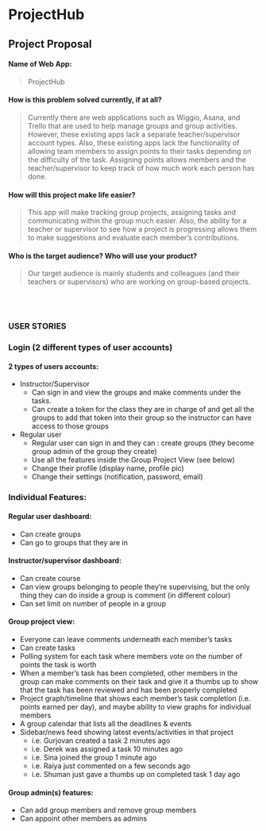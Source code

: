 # ProjectHub

## Project Proposal 

#### Name of Web App: 
> ProjectHub

#### How is this problem solved currently, if at all?

> Currently there are web applications such as Wiggio, Asana, and Trello that are used to help manage groups and group activities. However, these existing apps lack a separate teacher/supervisor account types. Also, these existing apps lack the functionality of allowing team members to assign points to their tasks depending on the difficulty of the task. Assigning points allows members and the teacher/supervisor to keep track of how much work each person has done.

#### How will this project make life easier?

> This app will make tracking group projects, assigning tasks and communicating within the group much easier. Also, the ability for a teacher or supervisor to see how a project is progressing allows them to make suggestions and evaluate each member’s contributions. 

#### Who is the target audience? Who will use your product?
	
> Our target audience is mainly students and colleagues (and their teachers or supervisors) who are working on group-based projects.

<br/> <br/>
### USER STORIES

### Login (2 different types of user accounts)
#### 2 types of users accounts:
* Instructor/Supervisor
  * Can sign in and view the groups and make comments under the tasks.
  * Can create a token for the class they are in charge of and get all the groups to add that token into their group so the instructor can have access to those groups
* Regular user
  * Regular user can sign in and they can :
create groups (they become group admin of the group they create)
  * Use all the features inside the Group Project View (see below)
  * Change their profile (display name, profile pic)
  * Change their settings (notification, password, email)


### Individual Features:

#### Regular user dashboard: 
* Can create groups
* Can go to groups that they are in

#### Instructor/supervisor dashboard:
* Can create course 
* Can view groups belonging to people they’re supervising, but the only thing they can do inside a group is comment (in different colour)
* Can set limit on number of people in a group 

#### Group project view: 
* Everyone can leave comments underneath each member’s tasks 
* Can create tasks
* Polling system for each task where members vote on the number of points the task is worth
* When a member’s task has been completed, other members in the group can make comments on their task and give it a thumbs up to show that the task has been reviewed and has been properly completed
* Project graph/timeline that shows each member’s task completion (i.e. points earned per day), and maybe ability to view graphs for individual members
* A group calendar that lists all the deadlines & events 
* Sidebar/news feed showing latest events/activities in that project
  * i.e. Gurjovan created a task <Task Name> 2 minutes ago 
  * i.e. Derek was assigned a task <Task Name> 10 minutes ago 
  * i.e. Sina joined the group 1 minute ago 
  * i.e. Raiya just commented on <Task Name> a few seconds ago 
  * i.e. Shuman just gave a thumbs up on completed task <Task Name> 1 day ago

#### Group admin(s) features: 
* Can add group members and remove group members 
* Can appoint other members as admins 

